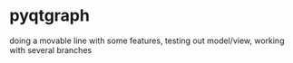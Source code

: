 # pyqtgraph
doing a movable line with some features, testing out model/view, working with several branches
